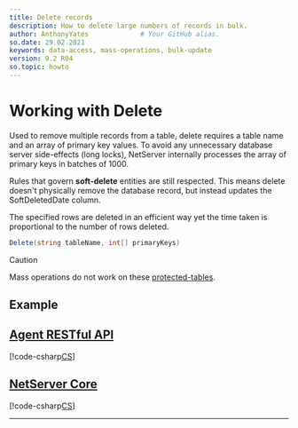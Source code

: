 ```yaml
---
title: Delete records
description: How to delete large numbers of records in bulk.
author: AnthonyYates             # Your GitHub alias.
so.date: 29.02.2021
keywords: data-access, mass-operations, bulk-update
version: 9.2 R04
so.topic: howto
---
```


# Working with Delete

Used to remove multiple records from a table, delete requires a table name and an array of primary key values. To avoid any unnecessary database server side-effects (long locks), NetServer internally processes the array of primary keys in batches of 1000.

Rules that govern **soft-delete** entities are still respected. This means delete doesn't physically remove the database record, but instead updates the SoftDeletedDate column.

The specified rows are deleted in an efficient way yet the time taken is proportional to the number of rows deleted.

```csharp
Delete(string tableName, int[] primaryKeys) 
```

> [!CAUTION]
> Mass operations do not work on these [protected-tables][1].

## Example

## [Agent RESTful API](#tab/delete-1)

[!code-csharp[CS](../includes/mass-operation-delete-agent.cs)]

## [NetServer Core](#tab/delete-2)

[!code-csharp[CS](../includes/mass-operation-delete-core.cs)]
***

<!-- Referenced links -->

[1]: protected-tables.md
